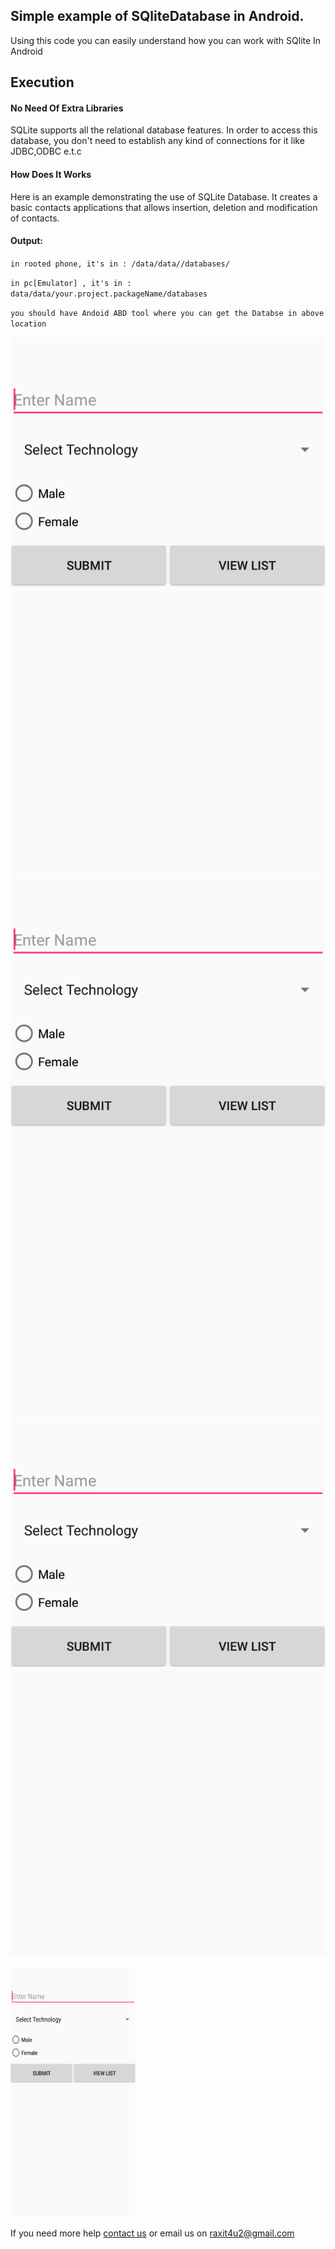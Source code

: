 <h2>Simple example of SQliteDatabase in Android.</h2>
<p>Using this code you can easily understand how you can work with SQlite In Android</4>

<h2>Execution</h2>

<h4>No Need Of Extra Libraries</h4> 
<p>SQLite supports all the relational database features. In order to access this database, you don't need to establish any kind of connections for it like JDBC,ODBC e.t.c<p>
         
<h4>How Does It Works</h4>
<p>Here is an example demonstrating the use of SQLite Database. It creates a basic contacts applications that allows insertion, deletion and modification of contacts.</p>

<h4>Output:</h4> 
<p><code>in rooted phone, it's in : /data/data/<your_app_package_name>/databases/<database_name></code></p>
<p><code>in pc[Emulator] , it's in : data/data/your.project.packageName/databases</code></p>
<p><code>you should have Andoid ABD tool where you can get the Databse in above location</code></p>

![Main Screen](/DataBase_demo/Screenshots/screen1.png?raw=true "")
![View Screen](/DataBase_demo/Screenshots/screen1.png?raw=true "")
![Edit Screen](/DataBase_demo/Screenshots/screen1.png?raw=true "")

<img src="/DataBase_demo/Screenshots/screen1.png" width="200" height="400" />

<p>If you need more help <a href="http://www.crestinfotech.com/contact-us/" target="_blank">contact us</a> 
or email us on <a href="mailto:raxit4u2@gmail.com">raxit4u2@gmail.com</a></p>
